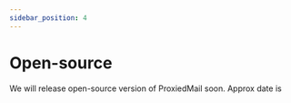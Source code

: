 ```yaml
---
sidebar_position: 4
---
```


# Open-source

We will release open-source version of ProxiedMail soon. Approx date is 